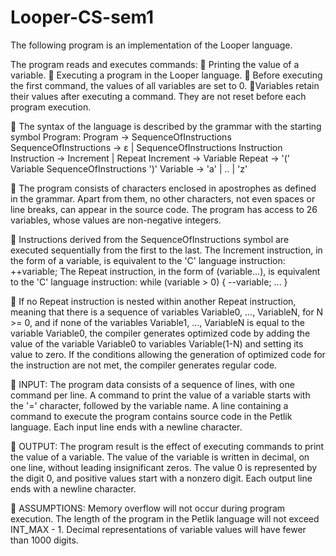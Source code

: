 # Looper-CS-sem1

The following program is an implementation of the Looper language.

The program reads and executes commands:
💭 Printing the value of a variable.
💭 Executing a program in the Looper language.
💭 Before executing the first command, the values of all variables are set to 0.
💭Variables retain their values after executing a command. They are not reset before each program execution.

💭 The syntax of the language is described by the grammar with the starting symbol Program:
Program → SequenceOfInstructions
SequenceOfInstructions → ε | SequenceOfInstructions Instruction
Instruction → Increment | Repeat
Increment → Variable
Repeat → '(' Variable SequenceOfInstructions ')'
Variable → 'a' | .. | 'z'

💭 The program consists of characters enclosed in apostrophes as defined in the grammar. Apart from them, no other characters, not even spaces or line breaks, can appear in the source code. The program has access to 26 variables, whose values are non-negative integers.

💭 Instructions derived from the SequenceOfInstructions symbol are executed sequentially from the first to the last. The Increment instruction, in the form of a variable, is equivalent to the 'C' language instruction:
++variable;
The Repeat instruction, in the form of (variable...), is equivalent to the 'C' language instruction:
while (variable > 0) {
--variable;
...
}

💭 If no Repeat instruction is nested within another Repeat instruction, meaning that there is a sequence of variables Variable0, ..., VariableN, for N >= 0, and if none of the variables Variable1, ..., VariableN is equal to the variable Variable0, the compiler generates optimized code by adding the value of the variable Variable0 to variables Variable(1-N) and setting its value to zero.
If the conditions allowing the generation of optimized code for the instruction are not met, the compiler generates regular code.

💭 INPUT:
The program data consists of a sequence of lines, with one command per line.
A command to print the value of a variable starts with the '=' character, followed by the variable name.
A line containing a command to execute the program contains source code in the Petlik language.
Each input line ends with a newline character.

💭 OUTPUT:
The program result is the effect of executing commands to print the value of a variable.
The value of the variable is written in decimal, on one line, without leading insignificant zeros.
The value 0 is represented by the digit 0, and positive values start with a nonzero digit.
Each output line ends with a newline character.

💭 ASSUMPTIONS:
Memory overflow will not occur during program execution.
The length of the program in the Petlik language will not exceed INT_MAX - 1.
Decimal representations of variable values will have fewer than 1000 digits.
